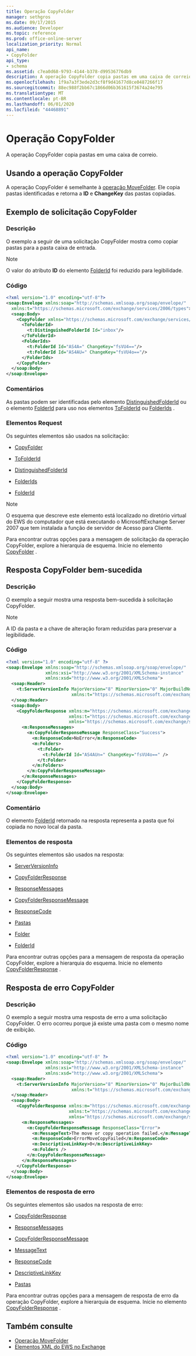 ```yaml
---
title: Operação CopyFolder
manager: sethgros
ms.date: 09/17/2015
ms.audience: Developer
ms.topic: reference
ms.prod: office-online-server
localization_priority: Normal
api_name:
- CopyFolder
api_type:
- schema
ms.assetid: c7ea0d68-9793-4144-b378-d99536776db9
description: A operação CopyFolder copia pastas em uma caixa de correio.
ms.openlocfilehash: 1f9a7a3f3ede2d3cf8f9d41677d8ce0487266f17
ms.sourcegitcommit: 88ec988f2bb67c1866d06b361615f3674a24e795
ms.translationtype: MT
ms.contentlocale: pt-BR
ms.lasthandoff: 06/01/2020
ms.locfileid: "44468891"
---
```

# <a name="copyfolder-operation"></a>Operação CopyFolder

A operação CopyFolder copia pastas em uma caixa de correio.
  
## <a name="using-the-copyfolder-operation"></a>Usando a operação CopyFolder

A operação CopyFolder é semelhante à [operação MoveFolder](movefolder-operation.md). Ele copia pastas identificadas e retorna a **ID** e **ChangeKey** das pastas copiadas. 
  
## <a name="copyfolder-request-example"></a>Exemplo de solicitação CopyFolder

### <a name="description"></a>Descrição

O exemplo a seguir de uma solicitação CopyFolder mostra como copiar pastas para a pasta caixa de entrada.
  
> [!NOTE]
> O valor do atributo **ID** do elemento [FolderId](folderid.md) foi reduzido para legibilidade. 
  
### <a name="code"></a>Código

```XML
<?xml version="1.0" encoding="utf-8"?>
<soap:Envelope xmlns:soap="http://schemas.xmlsoap.org/soap/envelope/"
  xmlns:t="https://schemas.microsoft.com/exchange/services/2006/types">
  <soap:Body>
    <CopyFolder xmlns="https://schemas.microsoft.com/exchange/services/2006/messages">
      <ToFolderId>
        <t:DistinguishedFolderId Id="inbox"/>
      </ToFolderId>
      <FolderIds>
        <t:FolderId Id="AS4A=" ChangeKey="fsVU4=="/>
        <t:FolderId Id="AS4AU=" ChangeKey="fsVU4o=="/>
      </FolderIds>
    </CopyFolder>
  </soap:Body>
</soap:Envelope>
```

### <a name="comments"></a>Comentários

As pastas podem ser identificadas pelo elemento [DistinguishedFolderId](distinguishedfolderid.md) ou o elemento [FolderId](folderid.md) para uso nos elementos [ToFolderId](tofolderid.md) ou [FolderIds](folderids.md) . 
  
### <a name="request-elements"></a>Elementos Request

Os seguintes elementos são usados na solicitação:
  
- [CopyFolder](copyfolder.md)
    
- [ToFolderId](tofolderid.md)
    
- [DistinguishedFolderId](distinguishedfolderid.md)
    
- [FolderIds](folderids.md)
    
- [FolderId](folderid.md)
    
> [!NOTE]
> O esquema que descreve este elemento está localizado no diretório virtual do EWS do computador que está executando o MicrosoftExchange Server 2007 que tem instalada a função de servidor de Acesso para Cliente. 
  
Para encontrar outras opções para a mensagem de solicitação da operação CopyFolder, explore a hierarquia de esquema. Inicie no elemento [CopyFolder](copyfolder.md) . 
  
## <a name="successful-copyfolder-response"></a>Resposta CopyFolder bem-sucedida

### <a name="description"></a>Descrição

O exemplo a seguir mostra uma resposta bem-sucedida à solicitação CopyFolder. 
  
> [!NOTE]
> A ID da pasta e a chave de alteração foram reduzidas para preservar a legibilidade. 
  
### <a name="code"></a>Código

```XML
<?xml version="1.0" encoding="utf-8" ?>
<soap:Envelope xmlns:soap="http://schemas.xmlsoap.org/soap/envelope/" 
               xmlns:xsi="http://www.w3.org/2001/XMLSchema-instance" 
               xmlns:xsd="http://www.w3.org/2001/XMLSchema">
  <soap:Header>
    <t:ServerVersionInfo MajorVersion="8" MinorVersion="0" MajorBuildNumber="595" MinorBuildNumber="0" 
                         xmlns:t="https://schemas.microsoft.com/exchange/services/2006/types" />
  </soap:Header>
  <soap:Body>
    <CopyFolderResponse xmlns:m="https://schemas.microsoft.com/exchange/services/2006/messages" 
                        xmlns:t="https://schemas.microsoft.com/exchange/services/2006/types" 
                        xmlns="https://schemas.microsoft.com/exchange/services/2006/messages">
      <m:ResponseMessages>
        <m:CopyFolderResponseMessage ResponseClass="Success">
          <m:ResponseCode>NoError</m:ResponseCode>
          <m:Folders>
            <t:Folder>
              <t:FolderId Id="AS4AUn=" ChangeKey="fsVU4o==" />
            </t:Folder>
          </m:Folders>
        </m:CopyFolderResponseMessage>
      </m:ResponseMessages>
    </CopyFolderResponse>
  </soap:Body>
</soap:Envelope>
```

### <a name="comment"></a>Comentário

O elemento [FolderId](folderid.md) retornado na resposta representa a pasta que foi copiada no novo local da pasta. 
  
### <a name="response-elements"></a>Elementos de resposta

Os seguintes elementos são usados na resposta:
  
- [ServerVersionInfo](serverversioninfo.md)
    
- [CopyFolderResponse](copyfolderresponse.md)
    
- [ResponseMessages](responsemessages.md)
    
- [CopyFolderResponseMessage](copyfolderresponsemessage.md)
    
- [ResponseCode](responsecode.md)
    
- [Pastas](folders-ex15websvcsotherref.md)
    
- [Folder](folder.md)
    
- [FolderId](folderid.md)
    
Para encontrar outras opções para a mensagem de resposta da operação CopyFolder, explore a hierarquia do esquema. Inicie no elemento [CopyFolderResponse](copyfolderresponse.md) . 
  
## <a name="copyfolder-error-response"></a>Resposta de erro CopyFolder

### <a name="description"></a>Descrição

O exemplo a seguir mostra uma resposta de erro a uma solicitação CopyFolder. O erro ocorreu porque já existe uma pasta com o mesmo nome de exibição.
  
### <a name="code"></a>Código

```XML
<?xml version="1.0" encoding="utf-8" ?>
<soap:Envelope xmlns:soap="http://schemas.xmlsoap.org/soap/envelope/" 
               xmlns:xsi="http://www.w3.org/2001/XMLSchema-instance" 
               xmlns:xsd="http://www.w3.org/2001/XMLSchema">
  <soap:Header>
    <t:ServerVersionInfo MajorVersion="8" MinorVersion="0" MajorBuildNumber="628" MinorBuildNumber="0" 
                         xmlns:t="https://schemas.microsoft.com/exchange/services/2006/types" />
  </soap:Header>
  <soap:Body>
    <CopyFolderResponse xmlns:m="https://schemas.microsoft.com/exchange/services/2006/messages" 
                        xmlns:t="https://schemas.microsoft.com/exchange/services/2006/types" 
                        xmlns="https://schemas.microsoft.com/exchange/services/2006/messages">
      <m:ResponseMessages>
        <m:CopyFolderResponseMessage ResponseClass="Error">
          <m:MessageText>The move or copy operation failed.</m:MessageText>
          <m:ResponseCode>ErrorMoveCopyFailed</m:ResponseCode>
          <m:DescriptiveLinkKey>0</m:DescriptiveLinkKey>
          <m:Folders />
        </m:CopyFolderResponseMessage>
      </m:ResponseMessages>
    </CopyFolderResponse>
  </soap:Body>
</soap:Envelope>
```

### <a name="error-response-elements"></a>Elementos de resposta de erro

Os seguintes elementos são usados na resposta de erro:
  
- [CopyFolderResponse](copyfolderresponse.md)
    
- [ResponseMessages](responsemessages.md)
    
- [CopyFolderResponseMessage](copyfolderresponsemessage.md)
    
- [MessageText](messagetext.md)
    
- [ResponseCode](responsecode.md)
    
- [DescriptiveLinkKey](descriptivelinkkey.md)
    
- [Pastas](folders-ex15websvcsotherref.md)
    
Para encontrar outras opções para a mensagem de resposta de erro da operação CopyFolder, explore a hierarquia de esquema. Inicie no elemento [CopyFolderResponse](copyfolderresponse.md) . 
  
## <a name="see-also"></a>Também consulte

- [Operação MoveFolder](movefolder-operation.md)
- [Elementos XML do EWS no Exchange](ews-xml-elements-in-exchange.md)


